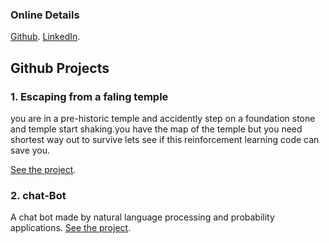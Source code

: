### Online Details
[Github](https://github.com/shubham2004/).
[LinkedIn](https://www.linkedin.com/in/shubham-gupta-48951813a/).
## **Github Projects**

### **1. Escaping from a faling temple**
you are in a pre-historic temple and accidently step on a foundation stone and temple start shaking.you have the map of the temple but you need shortest way out to survive lets see if this reinforcement learning code can save you.

[See the project](https://github.com/shubham2004/escaping-from-a-falling-temple).

### **2. chat-Bot**
A chat bot made by natural language processing and probability applications.
[See the project](https://github.com/shubham2004/chat-bot).
